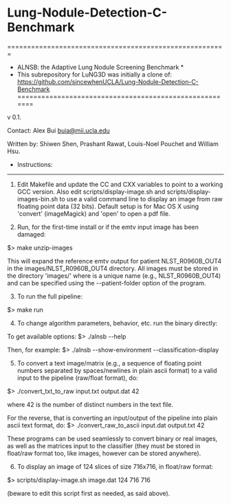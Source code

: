 # Lung-Nodule-Detection-C-Benchmark

=======================================================
* ALNSB: the Adaptive Lung Nodule Screening Benchmark *
* This subrepository for LuNG3D was initially a clone of:
  https://github.com/sincewhenUCLA/Lung-Nodule-Detection-C-Benchmark
=======================================================

v 0.1.

Contact: Alex Bui <buia@mii.ucla.edu>

Written by: Shiwen Shen, Prashant Rawat, Louis-Noel Pouchet and William Hsu.



* Instructions:
---------------

1) Edit Makefile and update the CC and CXX variables to point to a
working GCC version. Also edit scripts/display-image.sh and
scripts/display-images-bin.sh to use a valid command line to display
an image from raw floating point data (32 bits). Default setup is for
Mac OS X using 'convert' (imageMagick) and 'open' to open a pdf file.

2) Run, for the first-time install or if the emtv input image has been
damaged:

$> make unzip-images

This will expand the reference emtv output for patient
NLST_R0960B_OUT4 in the images/NLST_R0960B_OUT4 directory. All images
must be stored in the directory 'images/<patient>' where <patient> is
a unique name (e.g., NLST_R0960B_OUT4) and can be specified using the
--patient-folder option of the program.

3) To run the full pipeline:

$> make run

4) To change algorithm parameters, behavior, etc. run the binary directly:

To get available options:
$> ./alnsb --help

Then, for example:
$> ./alnsb --show-environment --classification-display

5) To convert a text image/matrix (e.g., a sequence of floating point
numbers separated by spaces/newlines in plain ascii format) to a valid
input to the pipeline (raw/float format), do:

$> ./convert_txt_to_raw input.txt output.dat 42

where 42 is the number of distinct numbers in the text file.

For the reverse, that is converting an input/output of the pipeline
into plain ascii text format, do:
$> ./convert_raw_to_ascii input.dat output.txt 42


These programs can be used seamlessly to convert binary or real
images, as well as the matrices input to the classifier (they must be
stored in float/raw format too, like images, however can be stored
anywhere).

6) To display an image of 124 slices of size 716x716, in float/raw
format:

$> scripts/display-image.sh image.dat 124 716 716

(beware to edit this script first as needed, as said above).


